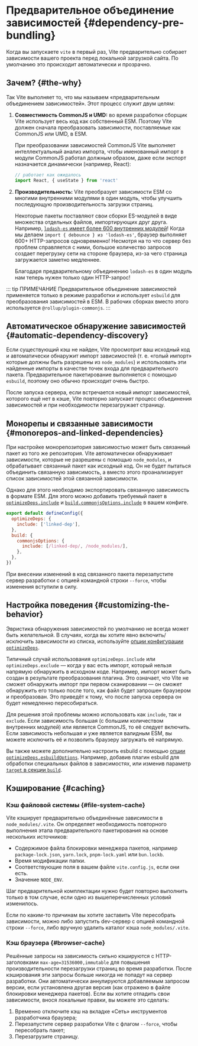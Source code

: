 # Предварительное объединение зависимостей {#dependency-pre-bundling}

Когда вы запускаете `vite` в первый раз, Vite предварительно собирает зависимости вашего проекта перед локальной загрузкой сайта. По умолчанию это происходит автоматически и прозрачно.

## Зачем? {#the-why}

Так Vite выполняет то, что мы называем «предварительным объединением зависимостей». Этот процесс служит двум целям:

1. **Совместимость CommonJS и UMD:** во время разработки сборщик Vite использует весь код как собственный ESM. Поэтому Vite должен сначала преобразовать зависимости, поставляемые как CommonJS или UMD, в ESM.

   При преобразовании зависимостей CommonJS Vite выполняет интеллектуальный анализ импорта, чтобы именованный импорт в модули CommonJS работал должным образом, даже если экспорт назначается динамически (например, React):

   ```js
   // работает как ожидалось
   import React, { useState } from 'react'
   ```

2. **Производительность:** Vite преобразует зависимости ESM со многими внутренними модулями в один модуль, чтобы улучшить последующую производительность загрузки страниц.

   Некоторые пакеты поставляют свои сборки ES-модулей в виде множества отдельных файлов, импортирующих друг друга. Например, [`lodash-es` имеет более 600 внутренних модулей](https://unpkg.com/browse/lodash-es/)! Когда мы делаем `import { debounce } из 'lodash-es'`, браузер выполняет 600+ HTTP-запросов одновременно! Несмотря на то что сервер без проблем справляется с ними, большое количество запросов создает перегрузку сети на стороне браузера, из-за чего страница загружается заметно медленнее.

   Благодаря предварительному объединению `lodash-es` в один модуль нам теперь нужен только один HTTP-запрос!

::: tip ПРИМЕЧАНИЕ
Предварительное объединение зависимостей применяется только в режиме разработки и использует `esbuild` для преобразования зависимостей в ESM. В рабочих сборках вместо этого используется `@rollup/plugin-commonjs`.
:::

## Автоматическое обнаружение зависимостей {#automatic-dependency-discovery}

Если существующий кэш не найден, Vite просмотрит ваш исходный код и автоматически обнаружит импорт зависимостей (т. е. «голый импорт» которые должны быть разрешены из `node_modules`) и использовать эти найденные импорты в качестве точек входа для предварительного пакета. Предварительное пакетирование выполняется с помощью `esbuild`, поэтому оно обычно происходит очень быстро.

После запуска сервера, если встречается новый импорт зависимостей, которого ещё нет в кэше, Vite повторно запускает процесс объединения зависимостей и при необходимости перезагружает страницу.

## Монорепы и связанные зависимости {#monorepos-and-linked-dependencies}

При настройке монорепозитория зависимостью может быть связанный пакет из того же репозитория. Vite автоматически обнаруживает зависимости, которые не разрешены с помощью `node_modules`, и обрабатывает связанный пакет как исходный код. Он не будет пытаться объединить связанную зависимость, а вместо этого проанализирует список зависимостей этой связанной зависимости.

Однако для этого необходимо экспортировать связанную зависимость в формате ESM. Для этого можно добавить требуемый пакет в [`optimizeDeps.include`](/config/dep-optimization-options.md#optimizedeps-include) и [`build.commonjsOptions.include`](/config/build-options.md#build-commonjsoptions) в вашем конфиге.

```js
export default defineConfig({
  optimizeDeps: {
    include: ['linked-dep'],
  },
  build: {
    commonjsOptions: {
      include: [/linked-dep/, /node_modules/],
    },
  },
})
```

При внесении изменений в код связанного пакета перезапустите сервер разработки с опцией командной строки `--force`, чтобы изменения вступили в силу.

## Настройка поведения {#customizing-the-behavior}

Эвристика обнаружения зависимостей по умолчанию не всегда может быть желательной. В случаях, когда вы хотите явно включить/исключить зависимости из списка, используйте [опции конфигурации `optimizeDeps`](/config/dep-optimization-options.md).

Типичный случай использования `optimizeDeps.include` или `optimizeDeps.exclude` — когда у вас есть импорт, который нельзя напрямую обнаружить в исходном коде. Например, импорт может быть создан в результате преобразования плагина. Это означает, что Vite не сможет обнаружить импорт при первом сканировании — он сможет обнаружить его только после того, как файл будет запрошен браузером и преобразован. Это приведёт к тому, что после запуска сервера он будет немедленно пересобираться.

Для решения этой проблемы можно использовать как `include`, так и `exclude`. Если зависимость большая (с большим количеством внутренних модулей) или является CommonJS, то её следует включить. Если зависимость небольшая и уже является валидным ESM, вы можете исключить её и позволить браузеру загружать её напрямую.

Вы также можете дополнительно настроить esbuild с помощью [опции `optimizeDeps.esbuildOptions`](/config/dep-optimization-options.md#optimizedeps-esbuildoptions). Например, добавив плагин esbuild для обработки специальных файлов в зависимостях, или изменив параметр [`target` в секции `build`](https://esbuild.github.io/api/#target).

## Кэширование {#caching}

### Кэш файловой системы {#file-system-cache}

Vite кэширует предварительно объединённые зависимости в `node_modules/.vite`. Он определяет необходимость повторного выполнения этапа предварительного пакетирования на основе нескольких источников:

- Содержимое файла блокировки менеджера пакетов, например `package-lock.json`, `yarn.lock`, `pnpm-lock.yaml` или `bun.lockb`.
- Время модификации папки.
- Соответствующие поля в вашем файле `vite.config.js`, если они есть.
- Значение `NODE_ENV`.

Шаг предварительной комплектации нужно будет повторно выполнить только в том случае, если одно из вышеперечисленных условий изменилось.

Если по каким-то причинам вы хотите заставить Vite пересобрать зависимости, можно либо запустить dev-сервер с опцией командной строки `--force`, либо вручную удалить каталог кэша `node_modules/.vite`.

### Кэш браузера {#browser-cache}

Решённые запросы на зависимость сильно кэшируются с HTTP-заголовками `max-age=31536000,immutable` для повышения производительности перезагрузки страниц во время разработки. После кэширования эти запросы больше никогда не попадут на сервер разработки. Они автоматически аннулируются добавляемым запросом версии, если установлена другая версия (как отражено в файле блокировки менеджера пакетов). Если вы хотите отладить свои зависимости, внося локальные правки, вы можете это сделать:

1. Временно отключите кэш на вкладке «Сеть» инструментов разработчика браузера;
2. Перезапустите сервер разработки Vite с флагом `--force`, чтобы пересобрать пакет;
3. Перезагрузите страницу.
